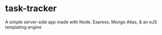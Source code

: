 # task-tracker
A simple server-side app made with Node, Express, Mongo Atlas, &amp; an eJS templating engine
